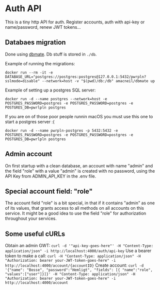 # Auth API

This is a tiny http API for auth. Register accounts, auth with api-key or name/password, renew JWT tokens...

## Databaes migration

Done using [dbmate](https://github.com/amacneil/dbmate). Db stuff is stored in `./db`.

Example of running the migrations:

`docker run --rm -it -e DATABASE_URL="postgres://postgres:postgres@127.0.0.1:5432/pwrpln?sslmode=disable" --network=host -v "$(pwd)/db:/db" amacneil/dbmate up`

Example of setting up a postgres SQL server:

`docker run -d --name postgres --network=host -e POSTGRES_PASSWORD=postgres -e POSTGRES_PASSWORD=postgres -e POSTGRES_DB=pwrlpln postgres`

If you are on of those poor people runnin macOS you must use this one to start a postgres server :(

`docker run -d --name pwrpln-postgres -p 5432:5432 -e POSTGRES_PASSWORD=postgres -e POSTGRES_PASSWORD=postgres -e POSTGRES_DB=pwrlpln postgres`

## Admin account

On first startup with a clean database, an account with name "admin" and the field "role" with a value "admin" is created with no password, using the API Key from ADMIN_API_KEY in the .env file.

## Special account field: "role"

The account field "role" is a bit special, in that if it contains "admin" as one of its values, that grants access to all methods on all accounts on this service. It might be a good idea to use the field "role" for authorization throughout your services.

## Some useful cURLs

Obtain an admin GWT: `curl -d '"api-key-goes-here"' -H "Content-Type: application/json" -i http://localhost:4000/auth/api-key`
Use a bearer token to make a call: `curl -H "Content-Type: application/json" -H "Authorization: bearer your-JWT-token-goes-here" -i http://localhost:4000/account/{accountID}`
Create account: `curl -d '{"name": "Bosse", "password":"Hemligt", "fields": [{ "name":"role", "values":["user"]}]}' -H "Content-Type: application/json" -H "Authorization: bearer your-JWT-token-goes-here" -i http://localhost:4000/account`
